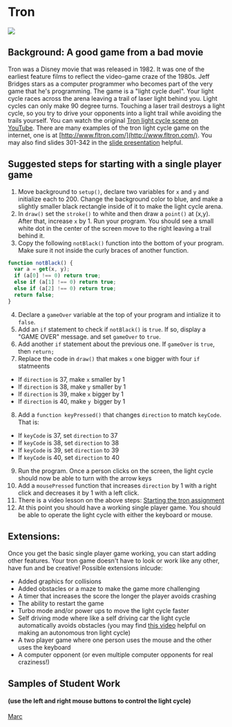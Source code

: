Tron
====   

![](TronLighCycles.JPG)   

Background: A good game from a bad movie
-----------------------------------------
Tron was a Disney movie that was released in 1982. It was one of the earliest feature films to reflect the video-game craze of the 1980s. Jeff Bridges stars as a computer programmer who becomes part of the very game that he's programming. The game is a "light cycle duel". Your light cycle races across the arena leaving a trail of laser light behind you. Light cycles can only make 90 degree turns. Touching a laser trail destroys a light cycle, so you try to drive your opponents into a light trail while avoiding the trails yourself. You can watch the original [Tron light cycle scene on YouTube](https://www.youtube.com/watch?v=1kyiQzc4134). There are many examples of the tron light cycle game on the internet, one is at [http://www.fltron.com/](http://www.fltron.com/). You may also find slides 301-342 in the [slide presentation](https://docs.google.com/presentation/d/1fm_Di0qR4HpRWTf8tJtcW3u5by3OrilfXIPZ517K1js/edit?usp=sharing) helpful.
 

 
Suggested steps for starting with a single player game
-------------------------------
1. Move background to `setup()`, declare two variables for `x` and `y` and initialize each to 200. Change the background color to blue, and make a slightly smaller black rectangle inside of it to make the light cycle arena.
2. In `draw()` set the `stroke()` to white and then draw a `point()` at (x,y). After that, increase `x` by 1. Run your program. You should see a small white dot in the center of the screen move to the right leaving a trail behind it.
3. Copy the following `notBlack()` function into the bottom of your program. Make sure it not inside the curly braces of another function.
```javascript
function notBlack() {
  var a = get(x, y);
  if (a[0] !== 0) return true;
  else if (a[1] !== 0) return true;
  else if (a[2] !== 0) return true;
  return false;
}
```
4. Declare a `gameOver` variable at the top of your program and intialize it to `false`. 
5. Add an `if` statement to check if `notBlack()` is `true`. If so, display a "GAME OVER" message. and set `gameOver` to `true`.
6. Add another `if` statement about the previous one. If `gameOver` is `true`, then `return;`
7. Replace the code in `draw()` that makes `x` one bigger with four `if` statmeents
+ If `direction` is 37, make `x` smaller by 1 
+ If `direction` is 38, make `y` smaller by 1 
+ If `direction` is 39, make `x` bigger by 1
+ If `direction` is 40, make `y `bigger by 1 
8. Add a `function keyPressed()` that changes `direction` to match `keyCode`. That is:
+ If `keyCode` is 37, set `direction` to 37
+ If `keyCode` is 38, set `direction` to 38
+ If `keyCode` is 39, set `direction` to 39
+ If `keyCode` is 40, set `direction` to 40
9. Run the program. Once a person clicks on the screen, the light cycle should now be able to turn with the arrow keys
10. Add a `mousePressed` function that increases `direction` by 1 with a right click and decreases it by 1 with a left click.
11. There is a video lesson on the above steps: [Starting the tron assignment](https://www.youtube.com/watch?v=5LaX86RCMuQ)   
12. At this point you should have a working single player game. You should be able to operate the light cycle with either the keyboard or mouse. 

Extensions:
-----------
Once you get the basic single player game working, you can start adding other features. Your tron game doesn't have to look or work like any other, have fun and be creative! Possible extensions inlcude:
+ Added graphics for collisions
+ Added obstacles or a maze to make the game more challenging
+ A timer that increases the score the longer the player avoids crashing
+ The ability to restart the game
+ Turbo mode and/or power ups to move the light cycle faster
+ Self driving mode where like a self driving car the light cycle automatically avoids obstacles (you may find [this video](http://youtu.be/2QuXanc6Yyk?hd=1) helpful on making an autonomous tron light cycle)
+ A two player game where one person uses the mouse and the other uses the keyboard
+ A computer opponent (or even multiple computer opponents for real craziness!)

Samples of Student Work 
-----------------------
#### (use the left and right mouse buttons to control the light cycle)   
[Marc](https://trinket.io/embed/python/df5a0e966e?outputOnly=true&runOption=run&start=result)   
